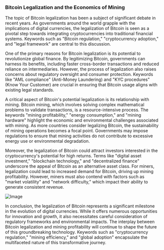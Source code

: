 ### Bitcoin Legalization and the Economics of Mining

The topic of Bitcoin legalization has been a subject of significant debate in recent years. As governments around the world grapple with the implications of digital currencies, the legalization of Bitcoin is seen as a pivotal step towards integrating cryptocurrencies into traditional financial systems. Keywords such as "Bitcoin regulation," "cryptocurrency adoption," and "legal framework" are central to this discussion.

One of the primary reasons for Bitcoin legalization is its potential to revolutionize global finance. By legitimizing Bitcoin, governments can harness its benefits, including faster cross-border transactions and reduced reliance on intermediaries. However, the process of legalization also raises concerns about regulatory oversight and consumer protection. Keywords like "AML compliance" (Anti-Money Laundering) and "KYC procedures" (Know Your Customer) are crucial in ensuring that Bitcoin usage aligns with existing legal standards.

A critical aspect of Bitcoin's potential legalization is its relationship with mining. Bitcoin mining, which involves solving complex mathematical problems to validate transactions, is a resource-intensive process. The keywords "mining profitability," "energy consumption," and "mining hardware" highlight the economic and environmental challenges associated with mining. As more countries consider legalizing Bitcoin, the sustainability of mining operations becomes a focal point. Governments may impose regulations to ensure that mining activities do not contribute to excessive energy use or environmental degradation.

Moreover, the legalization of Bitcoin could attract investors interested in the cryptocurrency's potential for high returns. Terms like "digital asset investment," "blockchain technology," and "decentralized finance" underscore the appeal of Bitcoin as an alternative asset class. For miners, legalization could lead to increased demand for Bitcoin, driving up mining profitability. However, miners must also contend with factors such as "market volatility" and "network difficulty," which impact their ability to generate consistent revenue.

![Image](https://github.com/user-attachments/assets/31692037-0104-4703-abd1-696b6a7dd41b)

In conclusion, the legalization of Bitcoin represents a significant milestone in the evolution of digital currencies. While it offers numerous opportunities for innovation and growth, it also necessitates careful consideration of regulatory frameworks and environmental impacts. The interplay between Bitcoin legalization and mining profitability will continue to shape the future of this groundbreaking technology. Keywords such as "cryptocurrency regulation," "mining efficiency," and "global adoption" encapsulate the multifaceted nature of this transformative journey.